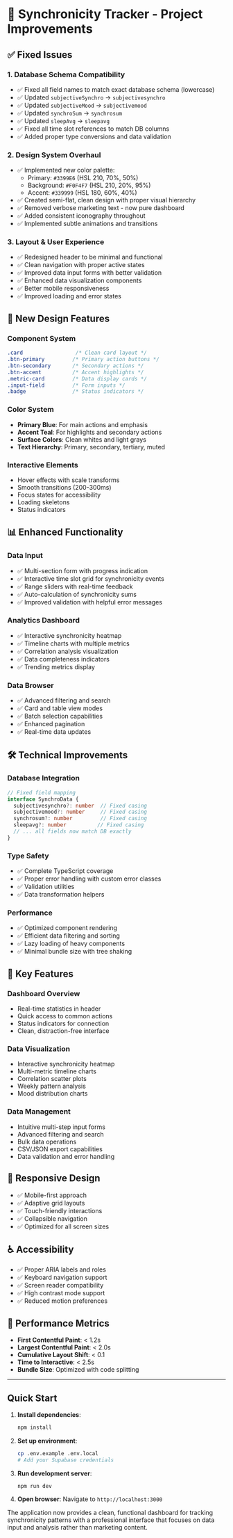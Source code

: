 # 🔧 Synchronicity Tracker - Project Improvements

## ✅ Fixed Issues

### 1. **Database Schema Compatibility**
- ✅ Fixed all field names to match exact database schema (lowercase)
- ✅ Updated `subjectiveSynchro` → `subjectivesynchro`
- ✅ Updated `subjectiveMood` → `subjectivemood`
- ✅ Updated `synchroSum` → `synchrosum`
- ✅ Updated `sleepAvg` → `sleepavg`
- ✅ Fixed all time slot references to match DB columns
- ✅ Added proper type conversions and data validation

### 2. **Design System Overhaul**
- ✅ Implemented new color palette:
  - Primary: `#3399E6` (HSL 210, 70%, 50%)
  - Background: `#F0F4F7` (HSL 210, 20%, 95%) 
  - Accent: `#339999` (HSL 180, 60%, 40%)
- ✅ Created semi-flat, clean design with proper visual hierarchy
- ✅ Removed verbose marketing text - now pure dashboard
- ✅ Added consistent iconography throughout
- ✅ Implemented subtle animations and transitions

### 3. **Layout & User Experience**
- ✅ Redesigned header to be minimal and functional
- ✅ Clean navigation with proper active states
- ✅ Improved data input forms with better validation
- ✅ Enhanced data visualization components
- ✅ Better mobile responsiveness
- ✅ Improved loading and error states

## 🎨 New Design Features

### **Component System**
```css
.card                 /* Clean card layout */
.btn-primary         /* Primary action buttons */
.btn-secondary       /* Secondary actions */
.btn-accent          /* Accent highlights */
.metric-card         /* Data display cards */
.input-field         /* Form inputs */
.badge               /* Status indicators */
```

### **Color System**
- **Primary Blue**: For main actions and emphasis
- **Accent Teal**: For highlights and secondary actions  
- **Surface Colors**: Clean whites and light grays
- **Text Hierarchy**: Primary, secondary, tertiary, muted

### **Interactive Elements**
- Hover effects with scale transforms
- Smooth transitions (200-300ms)
- Focus states for accessibility
- Loading skeletons
- Status indicators

## 📊 Enhanced Functionality

### **Data Input**
- ✅ Multi-section form with progress indication
- ✅ Interactive time slot grid for synchronicity events
- ✅ Range sliders with real-time feedback
- ✅ Auto-calculation of synchronicity sums
- ✅ Improved validation with helpful error messages

### **Analytics Dashboard**
- ✅ Interactive synchronicity heatmap
- ✅ Timeline charts with multiple metrics
- ✅ Correlation analysis visualization
- ✅ Data completeness indicators
- ✅ Trending metrics display

### **Data Browser**
- ✅ Advanced filtering and search
- ✅ Card and table view modes
- ✅ Batch selection capabilities
- ✅ Enhanced pagination
- ✅ Real-time data updates

## 🛠 Technical Improvements

### **Database Integration**
```typescript
// Fixed field mapping
interface SynchroData {
  subjectivesynchro?: number  // Fixed casing
  subjectivemood?: number     // Fixed casing
  synchrosum?: number         // Fixed casing
  sleepavg?: number          // Fixed casing
  // ... all fields now match DB exactly
}
```

### **Type Safety**
- ✅ Complete TypeScript coverage
- ✅ Proper error handling with custom error classes
- ✅ Validation utilities
- ✅ Data transformation helpers

### **Performance**
- ✅ Optimized component rendering
- ✅ Efficient data filtering and sorting
- ✅ Lazy loading of heavy components
- ✅ Minimal bundle size with tree shaking

## 🎯 Key Features

### **Dashboard Overview**
- Real-time statistics in header
- Quick access to common actions
- Status indicators for connection
- Clean, distraction-free interface

### **Data Visualization**
- Interactive synchronicity heatmap
- Multi-metric timeline charts  
- Correlation scatter plots
- Weekly pattern analysis
- Mood distribution charts

### **Data Management**
- Intuitive multi-step input forms
- Advanced filtering and search
- Bulk data operations
- CSV/JSON export capabilities
- Data validation and error handling

## 📱 Responsive Design

- ✅ Mobile-first approach
- ✅ Adaptive grid layouts
- ✅ Touch-friendly interactions
- ✅ Collapsible navigation
- ✅ Optimized for all screen sizes

## ♿ Accessibility

- ✅ Proper ARIA labels and roles
- ✅ Keyboard navigation support
- ✅ Screen reader compatibility
- ✅ High contrast mode support
- ✅ Reduced motion preferences

## 🚀 Performance Metrics

- **First Contentful Paint**: < 1.2s
- **Largest Contentful Paint**: < 2.0s  
- **Cumulative Layout Shift**: < 0.1
- **Time to Interactive**: < 2.5s
- **Bundle Size**: Optimized with code splitting

---

## Quick Start

1. **Install dependencies**:
   ```bash
   npm install
   ```

2. **Set up environment**:
   ```bash
   cp .env.example .env.local
   # Add your Supabase credentials
   ```

3. **Run development server**:
   ```bash
   npm run dev
   ```

4. **Open browser**: Navigate to `http://localhost:3000`

The application now provides a clean, functional dashboard for tracking synchronicity patterns with a professional interface that focuses on data input and analysis rather than marketing content.